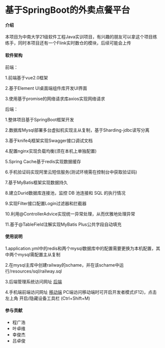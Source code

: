 # 基于SpringBoot的外卖点餐平台

#### 介绍
本项目为中南大学21级软件工程Java实训项目，有兴趣的朋友可以拿这个项目练练手，同时本项目还有一个Flink实时数仓的模块，后续可能会上传

#### 软件架构
前端：

1.前端基于vue2.0框架

2.基于Element UI桌面端组件库开发UI界面

3.使用基于promise的网络请求库axios实现网络请求

后端：

1.整体项目基于SpringBoot框架开发

2.数据库Mysql部署多台虚拟机实现主从复制，基于Sharding-jdbc读写分离 

3.基于knife4j框架实现Swagger接口调试文档 

4.配置nginx实现负载均衡(须在本机上单独配置)

5.Spring Cache基于redis实现数据缓存

6.手机验证码实现阿里云短信服务(测试环境需在控制台中获取验证码)

7.基于MyBatis框架实现数据持久 

8.建立Durid数据库连接池，监控 DB 池连接和 SQL 的执行情况 

9.实现Filter接口配置Login过滤器和拦截器 

10.利用@ControllerAdvice实现统一异常处理，从而优雅地处理异常 

11.基于@TableField注解实现MyBatis Plus公共字段自动填充 



#### 使用说明

1.application.yml中的redis和两个mysql数据库中的配置需要更换为本机配置，其中两个mysql需配置主从复制

2.在mysql主库中创建railway的schame，并在该schame中运行/resources/sql/railway.sql

3.后端管理系统访问网址 [后端](http://localhost:8080/backend/index.html)

4.手机端前端访问网址 [移动端](http://localhost:8080/front/page/login.html) PC端访问移动端时可开启开发者模式(F12)，点击左上角 开启/隐藏设备工具栏 (Ctrl+Shift+M)


#### 参与贡献
- 程广浩 
- 叶卓维
- 幸俊杰
- 吕卓俊
